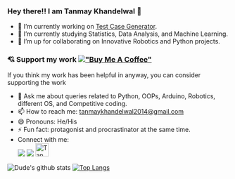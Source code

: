 ### Hey there!! I am Tanmay Khandelwal 👋

<!--
**Dude-901/Dude-901** is a ✨ _special_ ✨ repository because its `README.md` (this file) appears on your GitHub profile.
Here are some ideas to get you started: 
-->

<!-- - 🔭 I’m currently working on [Test Case Generator](https://tanmay-901.github.io/test-case-generator/). -->
- 🔭 I’m currently working on [Test Case Generator](https://github.com/Tanmay-901/test-case-generator).
- 🌱 I’m currently studying Statistics, Data Analysis, and Machine Learning.
- 👯 I’m up for collaborating on Innovative Robotics and Python projects.
### 💘 Support my work  [!["Buy Me A Coffee"](https://www.buymeacoffee.com/assets/img/custom_images/orange_img.png)](https://www.buymeacoffee.com/dude901)  
If you think my work has been helpful in anyway, you can consider supporting the work  
<!-- - 🤔 I’m looking for help with getting a good career opportunity.-->
  
- 💬 Ask me about queries related to Python, OOPs, Arduino, Robotics, different OS, and Competitive coding.
- 📫 How to reach me: tanmaykhandelwal2014@gmail.com
- 😄 Pronouns: He/His
- ⚡ Fun fact: protagonist and procrastinator at the same time.  
- Connect with me:  
    [<img src="https://img.shields.io/badge/linkedin-%230077B5.svg?&style=for-the-badge&logo=linkedin&logoColor=white" />](https://www.linkedin.com/in/tanmay-khandelwal-901/)         [<img src = "https://img.shields.io/badge/instagram-%23E4405F.svg?&style=for-the-badge&logo=instagram&logoColor=white">](https://www.instagram.com/d.u_d_e_9.0.1/)  <a href="https://dev.to/dude901">
  <img src="https://d2fltix0v2e0sb.cloudfront.net/dev-badge.svg" alt="Tanmay Khandelwal's DEV Community Profile" height="30" width="30">
</a>

![Dude's github stats](https://github-readme-stats.vercel.app/api?username=Tanmay-901&count_private=true&theme=radical)
[![Top Langs](https://github-readme-stats.vercel.app/api/top-langs/?username=Tanmay-901&layout=compact)](https://github.com/Tanmay-901/github-readme-stats)

 
